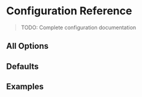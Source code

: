 # Configuration Reference

> TODO: Complete configuration documentation

## All Options
<!-- TODO: Every configurable parameter -->

## Defaults
<!-- TODO: Default values -->

## Examples
<!-- TODO: Example configurations -->
